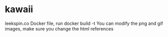# kawaii
leekspin.co
Docker file, run docker build -t
You can modify the png and gif images, make sure you change the html references

